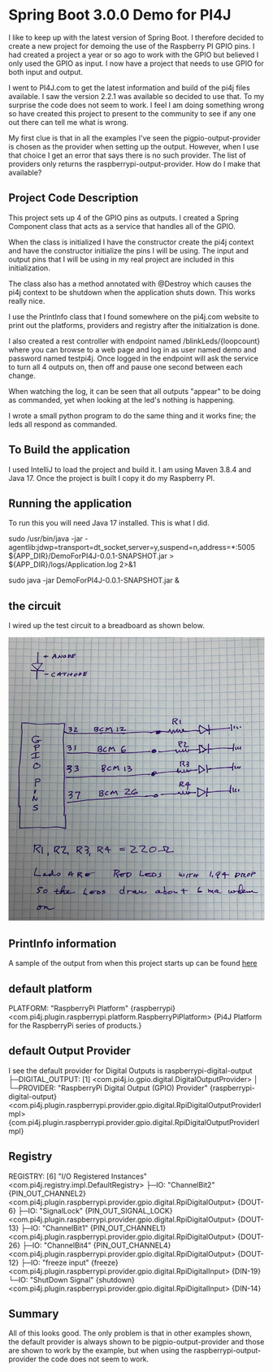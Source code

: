 # Spring Boot 3.0.0 Demo for PI4J

I like to keep up with the latest version of Spring Boot. I therefore decided to create a new project for demoing the
use of the Raspberry PI GPIO pins.
I had created a project a year or so ago to work with the GPIO but believed I only used the GPIO as input.
I now have a project that needs to use GPIO for both input and output.

I went to PI4J.com to get the latest information and build of the pi4j files available. I saw the version 2.2.1 was
available so decided to use that.
To my surprise the code does not seem to work. I feel I am doing something wrong so have created this project to present
to the community to see if any one out there can tell me what is wrong.

My first clue is that in all the examples I've seen the pigpio-output-provider is chosen as the provider when setting up
the output. However, when I use that choice I get an error that says there is no such provider. The list of providers
only returns the raspberrypi-output-provider. How do I make that available?

## Project Code Description

This project sets up 4 of the GPIO pins as outputs. I created a Spring Component class that acts as a service that
handles all of the GPIO.

When the class is initialized I have the constructor create the pi4j context and have the constructor initialize the
pins I will be using. The input and output pins that I will be using in my real project are included in this
initialization.

The class also has a method annotated with @Destroy which causes the pi4j context to be shutdown when the application
shuts down. This works really nice.

I use the PrintInfo class that I found somewhere on the pi4j.com website to print out the platforms, providers and
registry after the initialzation is done.

I also created a rest controller with endpoint named /blinkLeds/{loopcount} where you can browse to a web page and log
in as user named demo and password named testpi4j. Once logged in the endpoint will ask the service to turn all 4
outputs on, then off and pause one second between each change.

When watching the log, it can be seen that all outputs "appear" to be doing as commanded, yet when looking at the led's
nothing is happening.

I wrote a small python program to do the same thing and it works fine; the leds all respond as commanded.

## To Build the application
I used IntelliJ to load the project and build it. I am using Maven 3.8.4 and Java 17. Once the project is built I copy
it do my Raspberry PI.

## Running the application

To run this you will need Java 17 installed.
This is what I did.

sudo /usr/bin/java -jar -agentlib:jdwp=transport=dt_socket,server=y,suspend=n,address=*:5005
${APP_DIR}/DemoForPI4J-0.0.1-SNAPSHOT.jar > ${APP_DIR}/logs/Application.log 2>&1

sudo java -jar DemoForPI4J-0.0.1-SNAPSHOT.jar &

## the circuit

I wired up the test circuit to a breadboard as shown below.

![TestCircuit.png](TestCircuit.png)

## PrintInfo information

A sample of the output from when this project starts up can be found [here](src/documentation/demoOutput)

## default platform

PLATFORM: "RaspberryPi Platform" {raspberrypi}
<com.pi4j.plugin.raspberrypi.platform.RaspberryPiPlatform>
{Pi4J Platform for the RaspberryPi series of products.}

## default Output Provider

I see the default provider for Digital Outputs is raspberrypi-digital-output
├─DIGITAL_OUTPUT: [1] <com.pi4j.io.gpio.digital.DigitalOutputProvider>
│ └─PROVIDER: "RaspberryPi Digital Output (GPIO) Provider" {raspberrypi-digital-output}
<com.pi4j.plugin.raspberrypi.provider.gpio.digital.RpiDigitalOutputProviderImpl>
{com.pi4j.plugin.raspberrypi.provider.gpio.digital.RpiDigitalOutputProviderImpl}

## Registry

REGISTRY: [6] "I/O Registered Instances" <com.pi4j.registry.impl.DefaultRegistry>
├─IO: "ChannelBit2" {PIN_OUT_CHANNEL2} <com.pi4j.plugin.raspberrypi.provider.gpio.digital.RpiDigitalOutput> {DOUT-6}
├─IO: "SignalLock" {PIN_OUT_SIGNAL_LOCK} <com.pi4j.plugin.raspberrypi.provider.gpio.digital.RpiDigitalOutput> {DOUT-13}
├─IO: "ChannelBit1" {PIN_OUT_CHANNEL1} <com.pi4j.plugin.raspberrypi.provider.gpio.digital.RpiDigitalOutput> {DOUT-26}
├─IO: "ChannelBit4" {PIN_OUT_CHANNEL4} <com.pi4j.plugin.raspberrypi.provider.gpio.digital.RpiDigitalOutput> {DOUT-12}
├─IO: "freeze input" {freeze} <com.pi4j.plugin.raspberrypi.provider.gpio.digital.RpiDigitalInput> {DIN-19}
└─IO: "ShutDown Signal" {shutdown} <com.pi4j.plugin.raspberrypi.provider.gpio.digital.RpiDigitalInput> {DIN-14}

## Summary

All of this looks good. The only problem is that in other examples shown, the default provider is always shown to be
pigpio-output-provider and those are shown to work by the example, but when using the raspberrypi-output-provider the
code does not seem to work.
